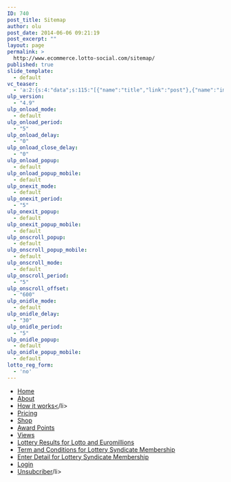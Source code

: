 ```yaml
---
ID: 740
post_title: Sitemap
author: olu
post_date: 2014-06-06 09:21:19
post_excerpt: ""
layout: page
permalink: >
  http://www.ecommerce.lotto-social.com/sitemap/
published: true
slide_template:
  - default
vc_teaser:
  - 'a:2:{s:4:"data";s:115:"[{"name":"title","link":"post"},{"name":"image","image":"featured","link":"none"},{"name":"text","mode":"excerpt"}]";s:7:"bgcolor";s:0:"";}'
ulp_version:
  - "4.9"
ulp_onload_mode:
  - default
ulp_onload_period:
  - "5"
ulp_onload_delay:
  - "0"
ulp_onload_close_delay:
  - "0"
ulp_onload_popup:
  - default
ulp_onload_popup_mobile:
  - default
ulp_onexit_mode:
  - default
ulp_onexit_period:
  - "5"
ulp_onexit_popup:
  - default
ulp_onexit_popup_mobile:
  - default
ulp_onscroll_popup:
  - default
ulp_onscroll_popup_mobile:
  - default
ulp_onscroll_mode:
  - default
ulp_onscroll_period:
  - "5"
ulp_onscroll_offset:
  - "600"
ulp_onidle_mode:
  - default
ulp_onidle_delay:
  - "30"
ulp_onidle_period:
  - "5"
ulp_onidle_popup:
  - default
ulp_onidle_popup_mobile:
  - default
lotto_reg_form:
  - 'no'
---
```

<ul>
<li><a href="http://www.ecommerce.lotto-social.com/">Home</a></li>
    <li><a href="http://www.ecommerce.lotto-social.com/about/">About</a></li>
    <li><a href="http://www.ecommerce.lotto-social.com/how-it-works/">How it works<</a>/li>
    <li><a href="http://www.ecommerce.lotto-social.com/pricing/">Pricing</a></li>
    <li><a href="http://www.ecommerce.lotto-social.com/shop/">Shop</a></li>
    <li><a href="http://www.ecommerce.lotto-social.com/product/awards-point/">Award Points</a></li>
    <li><a href="http://www.ecommerce.lotto-social.com/wishlist/view/">Views</a></li>
    <li><a href="http://www.ecommerce.lotto-social.com/lottery-results-for-lotto-and-euromillions/">Lottery Results for Lotto and Euromillions</a></li>
    <li><a href="http://www.ecommerce.lotto-social.com/terms-and-conditions-for-lottery-syndicate-service/">Term and Conditions for Lottery Syndicate Membership</a></li>
    <li><a href="http://www.ecommerce.lotto-social.com/enter-details-for-lottery-syndicate-membership/"> Enter Detail for Lottery Syndicate Membership</a></li>
    <li><a href="http://www.ecommerce.lotto-social.com/login/">Login</a></li>
    <li><a href="http://www.ecommerce.lotto-social.com/unsubscriber/"> Unsubcriber</a>/li>
</ul>